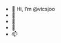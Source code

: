 - 👋 Hi, I’m @vicsjoo
- 👀
- 🌱 
- 💞️ 
- 📫 

<!---
vicsjoo/vicsjoo is a ✨ special ✨ repository because its `README.md` (this file) appears on your GitHub profile.
You can click the Preview link to take a look at your changes.
--->

